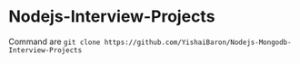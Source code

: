 # Nodejs-Interview-Projects
 
Command are
```git clone https://github.com/YishaiBaron/Nodejs-Mongodb-Interview-Projects```
